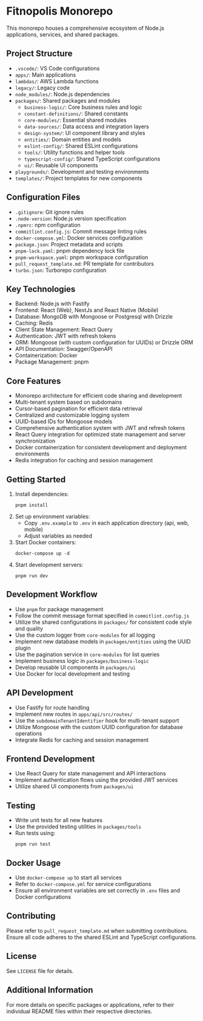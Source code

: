# Fitnopolis Monorepo

This monorepo houses a comprehensive ecosystem of Node.js applications, services, and shared packages.

## Project Structure

- `.vscode/`: VS Code configurations
- `apps/`: Main applications
- `lambdas/`: AWS Lambda functions
- `legacy/`: Legacy code
- `node_modules/`: Node.js dependencies
- `packages/`: Shared packages and modules
  - `business-logic/`: Core business rules and logic
  - `constant-definitions/`: Shared constants
  - `core-modules/`: Essential shared modules
  - `data-sources/`: Data access and integration layers
  - `design-system/`: UI component library and styles
  - `entities/`: Domain entities and models
  - `eslint-config/`: Shared ESLint configurations
  - `tools/`: Utility functions and helper tools
  - `typescript-config/`: Shared TypeScript configurations
  - `ui/`: Reusable UI components
- `playgrounds/`: Development and testing environments
- `templates/`: Project templates for new components

## Configuration Files

- `.gitignore`: Git ignore rules
- `.node-version`: Node.js version specification
- `.npmrc`: npm configuration
- `commitlint.config.js`: Commit message linting rules
- `docker-compose.yml`: Docker services configuration
- `package.json`: Project metadata and scripts
- `pnpm-lock.yaml`: pnpm dependency lock file
- `pnpm-workspace.yaml`: pnpm workspace configuration
- `pull_request_template.md`: PR template for contributors
- `turbo.json`: Turborepo configuration

## Key Technologies

- Backend: Node.js with Fastify
- Frontend: React (Web), NextJs and React Native (Mobile)
- Database: MongoDB with Mongoose or Postgresql with Drizzle
- Caching: Redis
- Client State Management: React Query
- Authentication: JWT with refresh tokens
- ORM: Mongoose (with custom configuration for UUIDs) or Drizzle ORM
- API Documentation: Swagger/OpenAPI
- Containerization: Docker
- Package Management: pnpm

## Core Features

- Monorepo architecture for efficient code sharing and development
- Multi-tenant system based on subdomains
- Cursor-based pagination for efficient data retrieval
- Centralized and customizable logging system
- UUID-based IDs for Mongoose models
- Comprehensive authentication system with JWT and refresh tokens
- React Query integration for optimized state management and server synchronization
- Docker containerization for consistent development and deployment environments
- Redis integration for caching and session management


## Getting Started

1. Install dependencies:
    ```
    pnpm install
    ```
2. Set up environment variables:
   - Copy `.env.example` to `.env` in each application directory (api, web, mobile)
   - Adjust variables as needed
3. Start Docker containers:
    ```
    docker-compose up -d
    ```
4. Start development servers:
    ```
    pnpm run dev
    ```

## Development Workflow

- Use `pnpm` for package management
- Follow the commit message format specified in `commitlint.config.js`
- Utilize the shared configurations in `packages/` for consistent code style and quality
- Use the custom logger from `core-modules` for all logging
- Implement new database models in `packages/entities` using the UUID plugin
- Use the pagination service in `core-modules` for list queries
- Implement business logic in `packages/business-logic`
- Develop reusable UI components in `packages/ui`
- Use Docker for local development and testing

## API Development

- Use Fastify for route handling
- Implement new routes in `apps/api/src/routes/`
- Use the `subdomainTenantIdentifier` hook for multi-tenant support
- Utilize Mongoose with the custom UUID configuration for database operations
- Integrate Redis for caching and session management

## Frontend Development

- Use React Query for state management and API interactions
- Implement authentication flows using the provided JWT services
- Utilize shared UI components from `packages/ui`

## Testing

- Write unit tests for all new features
- Use the provided testing utilities in `packages/tools`
- Run tests using:
    ```
    pnpm run test
    ```

## Docker Usage

- Use `docker-compose up` to start all services
- Refer to `docker-compose.yml` for service configurations
- Ensure all environment variables are set correctly in `.env` files and Docker configurations

## Contributing

Please refer to `pull_request_template.md` when submitting contributions. Ensure all code adheres to the shared ESLint and TypeScript configurations.

## License

See `LICENSE` file for details.

## Additional Information

For more details on specific packages or applications, refer to their individual README files within their respective directories.
